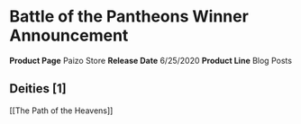 ﻿---
id: '42'
name: Battle of the Pantheons Winner Announcement
rarity: Common
source: null
trait: null
type: Source

---
# Battle of the Pantheons Winner Announcement

**Product Page** Paizo Store
**Release Date** 6/25/2020
**Product Line** Blog Posts

## Deities [1]

[[The Path of the Heavens]]